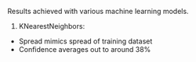 Results achieved with various machine learning models.
1. KNearestNeighbors:
* Spread mimics spread of training dataset
* Confidence averages out to around 38%
